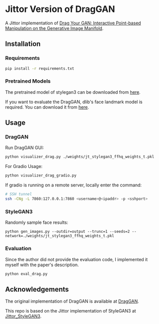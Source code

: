 # Jittor Version of DragGAN

A Jittor implementation of [Drag Your GAN: Interactive Point-based Manipulation on the Generative Image Manifold](https://arxiv.org/abs/2305.10973).

## Installation

### Requirements

```bash
pip install -r requirements.txt
```

### Pretrained Models

The pretrained model of stylegan3 can be downloaded from [here](https://drive.google.com/drive/folders/1Gz-MUclZVSD2cAuyVsIIUoNDiXh3nmzw).

If you want to evaluate the DragGAN, dlib's face landmark model is required. You can download it from [here](http://dlib.net/files/).

## Usage

### DragGAN

Run DragGAN GUI:
```bash
python visualizer_drag.py ./weights/jt_stylegan3_ffhq_weights_t.pkl
```

For Gradio Usage:
```bash
python visualizer_drag_gradio.py
```
If gradio is running on a remote server, locally enter the command:
```bash
# SSH tunnel
ssh -CNg -L 7860:127.0.0.1:7860 <username>@<ipaddr> -p <sshport> 
```

### StyleGAN3 

Randomly sample face results:
```
python gen_images.py --outdir=output --trunc=1 --seeds=2 --network=./weights/jt_stylegan3_ffhq_weights_t.pkl
```

### Evaluation

Since the author did not provide the evaluation code, I implemented it myself with the paper's description. 

```bash
python eval_drag.py
```

## Acknowledgements

The original implementation of DragGAN is available at [DragGAN](https://github.com/XingangPan/DragGAN).

This repo is based on the Jittor implementation of StyleGAN3 at [Jittor_StyleGAN3](https://github.com/ty625911724/Jittor_StyleGAN3).